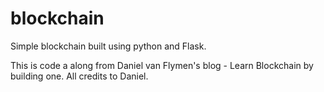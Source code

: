 # blockchain
Simple blockchain built using python and Flask. 

This is code a along from Daniel van Flymen's blog - Learn Blockchain by building one.
All credits to Daniel.  
